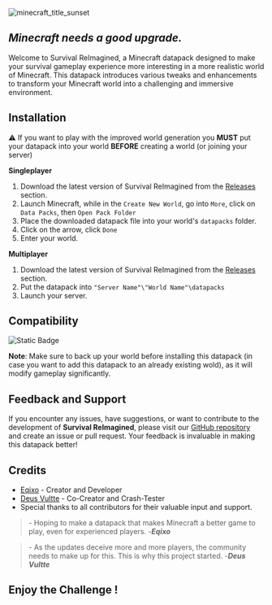 ![minecraft_title_sunset](https://github.com/Eqixo/Survival-ReImagined/assets/93474951/4d533fed-56ec-4c3b-8556-4c6582262e3b)

## _Minecraft needs a good upgrade._

Welcome to Survival ReImagined, a Minecraft datapack designed to make your survival gameplay experience more interesting in a more realistic world of Minecraft. This datapack introduces various tweaks and enhancements to transform your Minecraft world into a challenging and immersive environment.

## Installation

⚠️ If you want to play with the improved world generation you **MUST** put your datapack into your world **BEFORE** creating a world (or joining your server)

**Singleplayer**

1. Download the latest version of Survival ReImagined from the [Releases](https://github.com/Eqixo/Survival-ReImagined/releases) section.
2. Launch Minecraft, while in the `Create New World`, go into `More`, click on `Data Packs`, then `Open Pack Folder`
3. Place the downloaded datapack file into your world's `datapacks` folder.
4. Click on the arrow, click `Done`
5. Enter your world.

**Multiplayer**

1. Download the latest version of Survival ReImagined from the [Releases](https://github.com/Eqixo/Survival-ReImagined/releases) section.
2. Put the datapack into `"Server Name"\"World Name"\datapacks`
3. Launch your server.

## Compatibility

![Static Badge](https://img.shields.io/badge/Minecraft%3AJava%20Edition-1.20.1-5555FF?style=flat-square&labelColor=444&color=5555ff)

**Note**: Make sure to back up your world before installing this datapack (in case you want to add this datapack to an already existing wold), as it will modify gameplay significantly.

## Feedback and Support

If you encounter any issues, have suggestions, or want to contribute to the development of **Survival ReImagined**, please visit our [GitHub repository](https://github.com/Eqixo/Survival-ReImagined) and create an issue or pull request. Your feedback is invaluable in making this datapack better!

## Credits

- [Eqixo](https://github.com/Eqixo) - Creator and Developer
- [Deus Vultte](https://github.com/DeusVultte) - Co-Creator and Crash-Tester
- Special thanks to all contributors for their valuable input and support.

> \- Hoping to make a datapack that makes Minecraft a better game to play, even for experienced players. -***Eqixo***

> \- As the updates deceive more and more players, the community needs to make up for this. This is why this project started. -***Deus Vultte***

## Enjoy the Challenge !
